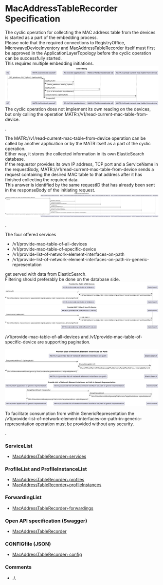 # MacAddressTableRecorder Specification

The cyclic operation for collecting the MAC address table from the devices is started as a part of the embedding process.  
Please note that the required connections to RegistryOffice, MicrowaveDeviceInventory and MacAddressTableRecorder itself must first be approved in the ApplicationLayerTopology before the cyclic operation can be successfully started.  
This requires multiple embedding initiations.  
![Embedding](./diagrams/00x_Embedding.png)  
The cyclic operation does not implement its own reading on the devices, but only calling the operation MATR://v1/read-current-mac-table-from-device.  

 .  

The MATR://v1/read-current-mac-table-from-device operation can be called by another application or by the MATR itself as a part of the cyclic operation.  
Either way, it stores the collected information in its own ElasticSearch database.  
If the requestor provides its own IP address, TCP port and a ServiceName in the requestBody, MATR://v1/read-current-mac-table-from-device sends a request containing the desired MAC table to that address after it has finished collecting the required data.  
This answer is identified by the same requestID that has already been sent in the responseBody of the initiating request.  
![ReadCurrentMacTableFromDevice](./diagrams/02x_ReadCurrentMacTableFromDevice.png)  

.  

The four offered services  
 - /v1/provide-mac-table-of-all-devices  
 - /v1/provide-mac-table-of-specific-device  
 - /v1/provide-list-of-network-element-interfaces-on-path  
 - /v1/provide-list-of-network-element-interfaces-on-path-in-generic-representation  

get served with data from ElasticSearch.  
Filtering should preferably be done on the database side.  
![ProvideMacTableOfAllDevices](./diagrams/03x_ProvideMacTableOfAllDevices.png)  
![ProvideMacTableOfSpecificDevice](./diagrams/04x_ProvideMacTableOfSpecificDevice.png)  

/v1/provide-mac-table-of-all-devices and /v1/provide-mac-table-of-specific-device are supporting pagination.  

![ProvideListOfNetworkElementInterfacesOnPath](./diagrams/05x_ProvideListOfNetworkElementInterfacesOnPath.png)  
![ProvideListOfNetworkElementInterfacesOnPathInGeneric](./diagrams/06x_ProvideListOfNetworkElementInterfacesOnPathInGeneric.png)  

To facilitate consumption from within GenericRepresentation the /v1/provide-list-of-network-element-interfaces-on-path-in-generic-representation operation must be provided without any security.  

.  

### ServiceList
- [MacAddressTableRecorder+services](./MacAddressTableRecorder+services.yaml)

### ProfileList and ProfileInstanceList
- [MacAddressTableRecorder+profiles](./MacAddressTableRecorder+profiles.yaml)
- [MacAddressTableRecorder+profileInstances](./MacAddressTableRecorder+profileInstances.yaml)

### ForwardingList
- [MacAddressTableRecorder+forwardings](./MacAddressTableRecorder+forwardings.yaml)

### Open API specification (Swagger)
- [MacAddressTableRecorder](./MacAddressTableRecorder.yaml)

### CONFIGfile (JSON)
- [MacAddressTableRecorder+config](./MacAddressTableRecorder+config.json)

### Comments
- ./.
